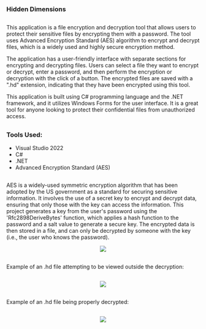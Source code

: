 ### Hidden Dimensions

##
This application is a file encryption and decryption tool that allows users to protect their sensitive files by encrypting them with a password. The tool uses Advanced Encryption Standard (AES) algorithm to encrypt and decrypt files, which is a widely used and highly secure encryption method.

The application has a user-friendly interface with separate sections for encrypting and decrypting files. Users can select a file they want to encrypt or decrypt, enter a password, and then perform the encryption or decryption with the click of a button. The encrypted files are saved with a ".hd" extension, indicating that they have been encrypted using this tool.

This application is built using C# programming language and the .NET framework, and it utilizes Windows Forms for the user interface. It is a great tool for anyone looking to protect their confidential files from unauthorized access.
##

### Tools Used:
- Visual Studio 2022
- C#
- .NET
- Advanced Encryption Standard (AES)
##

AES is a widely-used symmetric encryption algorithm that has been adopted by the US government as a standard for securing sensitive information. It involves the use of a secret key to encrypt and decrypt data, ensuring that only those with the key can access the information. This project generates a key from the user's password using the 'Rfc2898DeriveBytes' function, which applies a hash function to the password and a salt value to generate a secure key. The encrypted data is then stored in a file, and can only be decrypted by someone with the key (i.e., the user who knows the password).

<p align="center">
  <img src="https://user-images.githubusercontent.com/85328038/229264166-88dee837-f73d-41cd-a097-14ed3a81001d.png" />
</p>

##

Example of an .hd file attempting to be viewed outside the decryption:

##

<p align="center">
  <img src="https://user-images.githubusercontent.com/85328038/229264241-04a9bc93-4262-44d6-b171-54cb82295ac5.png" />
</p>

##

Example of an .hd file being properly decrypted:

##

<p align="center">
  <img src="https://user-images.githubusercontent.com/85328038/229264456-68d9586e-4c3d-40a6-89d8-4476fc9e954d.png" />
</p>
